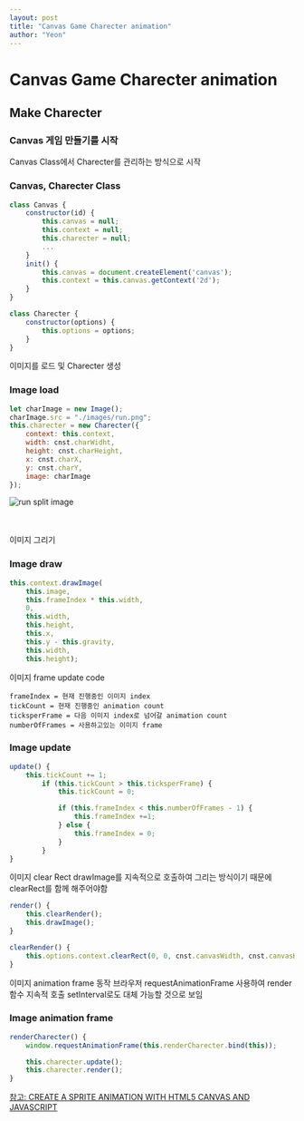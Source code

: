 ```yaml
---
layout: post
title: "Canvas Game Charecter animation"
author: "Yeon"
---
```


# Canvas Game Charecter animation

## Make Charecter
### Canvas 게임 만들기를 시작

Canvas Class에서 Charecter를 관리하는 방식으로 시작
### Canvas, Charecter Class
```javascript 
class Canvas {
    constructor(id) {
        this.canvas = null;
        this.context = null;
        this.charecter = null;
        ...
    }
    init() {
        this.canvas = document.createElement('canvas');
        this.context = this.canvas.getContext('2d');
    }
}

class Charecter {
    constructor(options) {
        this.options = options;
    }
}
```

이미지를 로드 및 Charecter 생성
### Image load
```javascript 
let charImage = new Image();
charImage.src = "./images/run.png";
this.charecter = new Charecter({
    context: this.context,
    width: cnst.charWidht,
    height: cnst.charHeight,
    x: cnst.charX,
    y: cnst.charY,
    image: charImage
});
```
![run split image](../image/run.png)
<br><br><br>

이미지 그리기
### Image draw
```javascript 
this.context.drawImage(
    this.image,
    this.frameIndex * this.width,
    0,
    this.width,
    this.height,
    this.x,
    this.y - this.gravity,
    this.width,
    this.height);
```

이미지 frame update code
~~~
frameIndex = 현재 진행중인 이미지 index
tickCount = 현재 진행중인 animation count
ticksperFrame = 다음 이미지 index로 넘어갈 animation count
numberOfFrames = 사용하고있는 이미지 frame
~~~
### Image update
```javascript
update() {
    this.tickCount += 1;
        if (this.tickCount > this.ticksperFrame) {
            this.tickCount = 0;

            if (this.frameIndex < this.numberOfFrames - 1) {
                this.frameIndex +=1;
            } else {
                this.frameIndex = 0;
            }
        }
}
```

이미지 clear Rect
drawImage를 지속적으로 호출하여 그리는 방식이기 때문에 clearRect를 함께 해주어야함
```javascript
render() {
    this.clearRender();
    this.drawImage();
}

clearRender() {
    this.options.context.clearRect(0, 0, cnst.canvasWidth, cnst.canvasHeight);
}
```

이미지 animation frame 동작
브라우저 requestAnimationFrame 사용하여 render 함수 지속적 호출
setInterval로도 대체 가능할 것으로 보임
### Image animation frame
```javascript
renderCharecter() {
    window.requestAnimationFrame(this.renderCharecter.bind(this));

    this.charecter.update();
    this.charecter.render();
}
```

[참고: CREATE A SPRITE ANIMATION WITH HTML5 CANVAS AND JAVASCRIPT](http://www.williammalone.com/articles/create-html5-canvas-javascript-sprite-animation/)